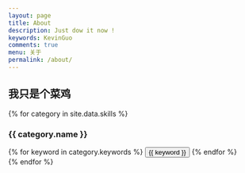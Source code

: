 ```yaml
---
layout: page
title: About
description: Just dow it now ! 
keywords: KevinGuo
comments: true
menu: 关于
permalink: /about/
---
```


## 我只是个菜鸡

{% for category in site.data.skills %}
### {{ category.name }}
<div class="btn-inline">
{% for keyword in category.keywords %}
<button class="btn btn-outline" type="button">{{ keyword }}</button>
{% endfor %}
</div>
{% endfor %}
